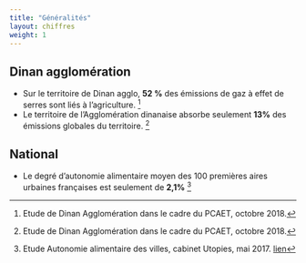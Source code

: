 ```yaml
---
title: "Généralités"
layout: chiffres
weight: 1
---
```


## Dinan agglomération

- Sur le territoire de Dinan agglo, **52 %** des émissions de gaz à effet de serres sont liés à l’agriculture. [^01]
- Le territoire de l’Agglomération dinanaise absorbe seulement **13%** des émissions globales du territoire. [^02]


## National

- Le degré d’autonomie alimentaire moyen des 100 premières aires urbaines françaises est seulement de **2,1%** [^03]


[^01]: Etude de Dinan Agglomération dans le cadre du PCAET, octobre 2018.
[^02]: Etude de Dinan Agglomération dans le cadre du PCAET, octobre 2018.
[^03]: Etude Autonomie alimentaire des villes, cabinet Utopies, mai 2017. [lien](http://preprod.utopies.zagett-projects.com/wp-content/uploads/2019/12/autonomie-alimentaire-des-villes-notedeposition12.pdf)
